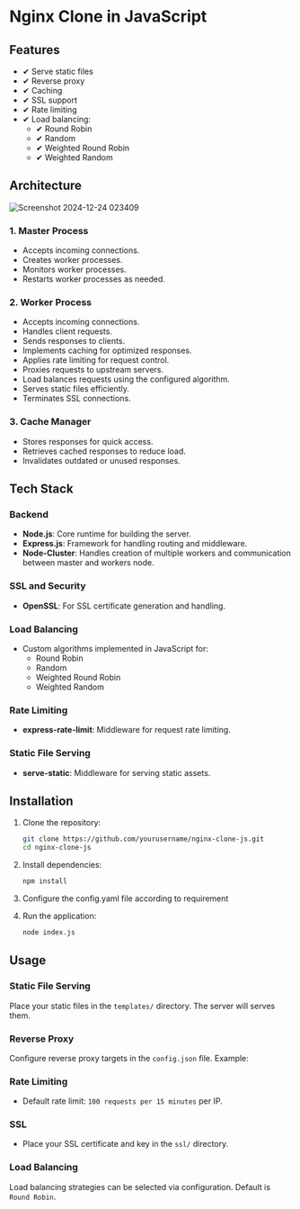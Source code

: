 # Nginx Clone in JavaScript

## Features
- ✔ Serve static files
- ✔ Reverse proxy
- ✔ Caching
- ✔ SSL support
- ✔ Rate limiting
- ✔ Load balancing:
  - ✔ Round Robin
  - ✔ Random
  - ✔ Weighted Round Robin
  - ✔ Weighted Random


## Architecture
![Screenshot 2024-12-24 023409](https://github.com/user-attachments/assets/0fd009ba-e12a-4012-8a28-b4a3e917dbd7)


### 1. **Master Process**
- Accepts incoming connections.
- Creates worker processes.
- Monitors worker processes.
- Restarts worker processes as needed.

### 2. **Worker Process**
- Accepts incoming connections.
- Handles client requests.
- Sends responses to clients.
- Implements caching for optimized responses.
- Applies rate limiting for request control.
- Proxies requests to upstream servers.
- Load balances requests using the configured algorithm.
- Serves static files efficiently.
- Terminates SSL connections.

### 3. **Cache Manager**
- Stores responses for quick access.
- Retrieves cached responses to reduce load.
- Invalidates outdated or unused responses.

## Tech Stack
### **Backend**
- **Node.js**: Core runtime for building the server.
- **Express.js**: Framework for handling routing and middleware.
- **Node-Cluster**: Handles creation of multiple workers and communication between master and workers node.

### **SSL and Security**
- **OpenSSL**: For SSL certificate generation and handling.

### **Load Balancing**
- Custom algorithms implemented in JavaScript for:
  - Round Robin
  - Random
  - Weighted Round Robin
  - Weighted Random

### **Rate Limiting**
- **express-rate-limit**: Middleware for request rate limiting.

### **Static File Serving**
- **serve-static**: Middleware for serving static assets.

## Installation

1. Clone the repository:
   ```bash
   git clone https://github.com/yourusername/nginx-clone-js.git
   cd nginx-clone-js
   ```

2. Install dependencies:
   ```bash
   npm install
   ```

3. Configure the config.yaml file according to requirement

4. Run the application:
   ```bash
   node index.js
   ```

## Usage
### Static File Serving
Place your static files in the `templates/` directory. The server will serves them.

### Reverse Proxy
Configure reverse proxy targets in the `config.json` file. Example:

### Rate Limiting
- Default rate limit: `100 requests per 15 minutes` per IP.
  
### SSL
- Place your SSL certificate and key in the `ssl/` directory.


### Load Balancing
Load balancing strategies can be selected via configuration. Default is `Round Robin`.


